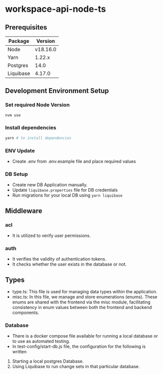 # workspace-api-node-ts

## Prerequisites

| **Package** | **Version** |
| ----------- | ----------- |
| Node        | v18.16.0    |
| Yarn        | 1.22.x      |
| Postgres    | 14.0        |
| Liquibase   | 4.17.0      |

## Development Environment Setup

### Set required Node Version

```sh
nvm use
```

### Install dependencies

```sh
yarn # to install dependencies
```

### ENV Update

- Create .env from .env.example file and place required values

### DB Setup

- Create new DB Application manually.
- Update `liquibase.properties` file for DB credentials
- Run migrations for your local DB using `yarn liquibase`

## Middleware

### acl

- It is utilized to verify user permissions.

### auth

- It verifies the validity of authentication tokens.
- It checks whether the user exists in the database or not.

## Types

- type.ts: This file is used for managing data types within the application.
- misc.ts: In this file, we manage and store enumerations (enums). These enums are shared with the frontend via the misc module, facilitating consistency in enum values between both the frontend and backend components.


### Database
- There is a docker compose file available for running a local database or to use as automated testing. 
- In test-config/start-db.js file, the configuration for the following is written
1. Starting a local postgres Database.
2. Using Liquibase to run change sets in that particular database.
